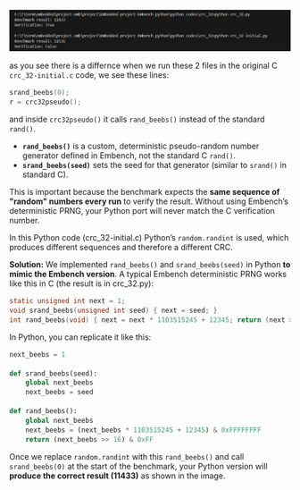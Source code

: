 ![alt text](image.png)

as you see there is a differnce when we run these 2 files
in the original C `crc_32-initial.c` code, we see these lines:

```c
srand_beebs(0);
r = crc32pseudo();
```

and inside `crc32pseudo()` it calls `rand_beebs()` instead of the standard `rand()`.

* **`rand_beebs()`** is a custom, deterministic pseudo-random number generator defined in Embench, not the standard C `rand()`.
* **`srand_beebs(seed)`** sets the seed for that generator (similar to `srand()` in standard C).

This is important because the benchmark expects the **same sequence of "random" numbers every run** to verify the result. Without using Embench’s deterministic PRNG, your Python port will never match the C verification number.

In this Python code (crc_32-initial.c) Python’s `random.randint` is used, which produces different sequences and therefore a different CRC.

**Solution:** We implemented `rand_beebs()` and `srand_beebs(seed)` in Python **to mimic the Embench version**. A typical Embench deterministic PRNG works like this in C (the result is in crc_32.py):

```c
static unsigned int next = 1;
void srand_beebs(unsigned int seed) { next = seed; }
int rand_beebs(void) { next = next * 1103515245 + 12345; return (next >> 16) & 0xFF; }
```

In Python, you can replicate it like this:

```python
next_beebs = 1

def srand_beebs(seed):
    global next_beebs
    next_beebs = seed

def rand_beebs():
    global next_beebs
    next_beebs = (next_beebs * 1103515245 + 12345) & 0xFFFFFFFF
    return (next_beebs >> 16) & 0xFF
```

Once we replace `random.randint` with this `rand_beebs()` and call `srand_beebs(0)` at the start of the benchmark, your Python version will **produce the correct result (11433)** as shown in the image.


